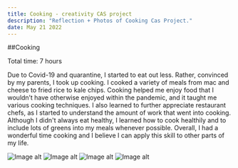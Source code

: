```yaml
---
title: Cooking - creativity CAS project
description: "Reflection + Photos of Cooking Cas Project."
date: May 21 2022
---
```


##Cooking

Total time: 7 hours

Due to Covid-19 and quarantine, I started to eat out less. Rather, convinced by my parents, I took up cooking. I cooked a variety of meals from mac and cheese to fried rice to kale chips. Cooking helped me enjoy food that I wouldn’t have otherwise enjoyed within the pandemic, and it taught me various cooking techniques. I also learned to further appreciate restaurant chefs, as I started to understand the amount of work that went into cooking. Although I didn't always eat healthy, I learned how to cook healthily and to include lots of greens into my meals whenever possible. Overall, I had a wonderful time cooking and I believe I can apply this skill to other parts of my life.  

<img src={https://i.imgur.com/8bbKONx.jpg} alt="Image alt" />
<img src={https://i.imgur.com/TehXIeG.jpg} alt="Image alt" />
<img src={https://i.imgur.com/HtHqKjb.jpg} alt="Image alt" />
<img src={https://i.imgur.com/dzEhgNK.jpg} alt="Image alt" />
